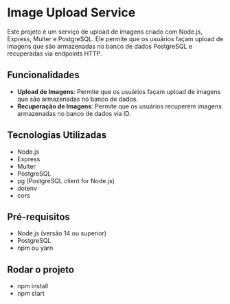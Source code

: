 # Image Upload Service

Este projeto é um serviço de upload de imagens criado com Node.js, Express, Multer e PostgreSQL. Ele permite que os usuários façam upload de imagens que são armazenadas no banco de dados PostgreSQL e recuperadas via endpoints HTTP.

## Funcionalidades

- **Upload de Imagens**: Permite que os usuários façam upload de imagens que são armazenadas no banco de dados.
- **Recuperação de Imagens**: Permite que os usuários recuperem imagens armazenadas no banco de dados via ID.

## Tecnologias Utilizadas

- Node.js
- Express
- Multer
- PostgreSQL
- pg (PostgreSQL client for Node.js)
- dotenv
- cors

## Pré-requisitos

- Node.js (versão 14 ou superior)
- PostgreSQL
- npm ou yarn

## Rodar o projeto

- npm install
- npm start

